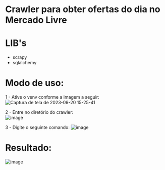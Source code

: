 # Crawler para obter ofertas do dia no Mercado Livre

# LIB's
* scrapy
* sqlalchemy

# Modo de uso:

1 - Ative o venv conforme a imagem a seguir: 
![Captura de tela de 2023-09-20 15-25-41](https://github.com/Emanuelsmcastro/crawler_ML/assets/93106680/41b9f584-5cb3-40b9-b905-3184678c3b86)

2 - Entre no diretório do crawler:           
![image](https://github.com/Emanuelsmcastro/crawler_ML/assets/93106680/abec73b7-e43a-4604-add8-2a06abbad412)

3 - Digite o seguinte comando:
![image](https://github.com/Emanuelsmcastro/crawler_ML/assets/93106680/9f904faa-5c6e-4dc3-bb8c-9e7a9ad668d8)

# Resultado:
![image](https://github.com/Emanuelsmcastro/crawler_ML/assets/93106680/64e0dff6-3c30-49a4-a62b-8a2d4a442d22)



